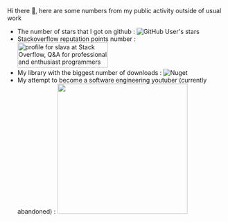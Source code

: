  Hi there 👋, here are some numbers from my public activity outside of usual work
- The number of stars that I got on github : ![GitHub User's stars](https://img.shields.io/github/stars/snmslavk)
- Stackoverflow reputation points number : <a href="https://stackoverflow.com/users/1801080/slava"><img src="https://stackoverflow.com/users/flair/1801080.png" width="208" height="58" alt="profile for slava at Stack Overflow, Q&amp;A for professional and enthusiast programmers" title="profile for slava at Stack Overflow, Q&amp;A for professional and enthusiast programmers"></a>
- My library with the biggest number of downloads : ![Nuget](https://img.shields.io/nuget/dt/kafka-net-core?label=kafka-net-core&style=for-the-badge)
- My attempt to become a software engineering youtuber (currently abandoned) : <img src="https://github.com/user-attachments/assets/c3bcf15c-2114-469e-8c2b-6d2fc6e7c1c8" width="300">




<!--
**snmslavk/snmslavk** is a ✨ _special_ ✨ repository because its `README.md` (this file) appears on your GitHub profile.

Here are some ideas to get you started:

- 🔭 I’m currently working on ...
- 🌱 I’m currently learning ...
- 👯 I’m looking to collaborate on ...
- 🤔 I’m looking for help with ...
- 💬 Ask me about ...
- 📫 How to reach me: ...
- 😄 Pronouns: ...
- ⚡ Fun fact: ...
-->
